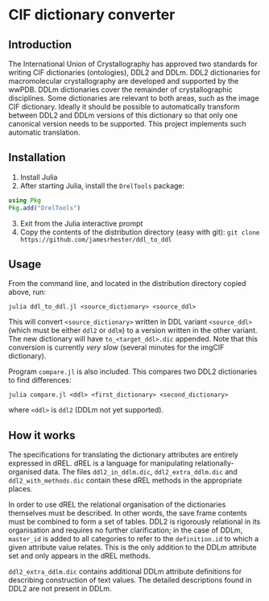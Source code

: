 # CIF dictionary converter

## Introduction

The International Union of Crystallography has approved two standards for writing
CIF dictionaries (ontologies), DDL2 and DDLm. DDL2 dictionaries for macromolecular
crystallography are developed and supported by the wwPDB. DDLm dictionaries cover
the remainder of crystallographic disciplines. Some dictionaries are relevant to
both areas, such as the image CIF dictionary. Ideally it should be possible to 
automatically transform between DDL2 and DDLm versions of this dictionary so that
only one canonical version needs to be supported.  This project implements such
automatic translation.

## Installation

1. Install Julia
2. After starting Julia, install the `DrelTools` package:
```julia
using Pkg
Pkg.add("DrelTools")
```
3. Exit from the Julia interactive prompt
4. Copy the contents of the distribution directory (easy with git): `git clone https://github.com/jamesrhester/ddl_to_ddl`

## Usage

From the command line, and located in the distribution directory copied above, run:
```
julia ddl_to_ddl.jl <source_dictionary> <source_ddl>
```

This will convert `<source_dictionary>` written in DDL variant `<source_ddl>`
(which must be either `ddl2` or `ddlm`) to a version written in the other variant. The
new dictionary will have `to_<target_ddl>.dic` appended. Note that this conversion is currently
*very slow* (several minutes for the imgCIF dictionary).

Program `compare.jl` is also included. This compares two DDL2 dictionaries to find
differences:

```
julia compare.jl <ddl> <first_dictionary> <second_dictionary>
```

where `<ddl>` is `ddl2` (DDLm not yet supported).

## How it works

The specifications for translating the dictionary attributes are
entirely expressed in dREL.  dREL is a language for manipulating
relationally-organised data. The files `ddl2_in_ddlm.dic`,
`ddl2_extra_ddlm.dic` and `ddl2_with_methods.dic` contain these dREL
methods in the appropriate places.

In order to use dREL the relational organisation of the dictionaries
themselves must be described. In other words, the save frame contents
must be combined to form a set of tables. DDL2 is rigorously
relational in its organisation and requires no further clarification;
in the case of DDLm, `master_id` is added to all categories to refer
to the `definition.id` to which a given attribute value relates. This
is the only addition to the DDLm attribute set and only appears in
the dREL methods.

`ddl2_extra_ddlm.dic` contains additional DDLm attribute
definitions for describing construction of text values. The detailed
descriptions found in DDL2 are not present in DDLm.

